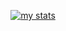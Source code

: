 <a href="https://bit.ly/3jwJpEd">
<p align="center">
  <img src="https://github-readme-stats.vercel.app/api?username=AdityaInfinite&show_icons=true&count_private=true&hide=stars&custom_title=My%20Github%20Stats&bg_color=0D1117&text_color=2085FF&icon_color=D29AC3&title_color=D29AC3" alt="my stats">
</p>
  </a>
